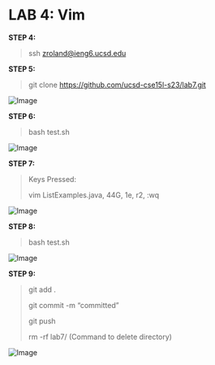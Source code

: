 # LAB 4: Vim

**STEP 4:**
>ssh zroland@ieng6.ucsd.edu

**STEP 5:**
>git clone https://github.com/ucsd-cse15l-s23/lab7.git

![Image](https://postimg.cc/LnMFNrSd)

**STEP 6:**
>bash test.sh

![Image](https://postimg.cc/5XHJFPtR)

**STEP 7:**
>Keys Pressed:
>
>vim ListExamples.java, 44G, 1e, r2, :wq

![Image](https://postimg.cc/nXKkTxMj)

**STEP 8:**
>bash test.sh

![Image](https://postimg.cc/mcjWvKph)

**STEP 9:**
>git add .
>
>git commit -m “committed”
>
>git push
>
>rm -rf lab7/ (Command to delete directory)

![Image](https://postimg.cc/tZbtxM9d)
